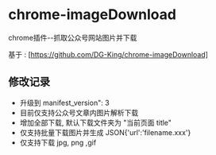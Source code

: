 # chrome-imageDownload

chrome插件--抓取公众号网站图片并下载

基于 : [https://github.com/DG-King/chrome-imageDownload]

## 修改记录

-   升级到 manifest_version": 3
-   目前仅支持公众号文章内图片解析下载
-   增加全部下载, 默认下载文件夹为 "当前页面 title"
-   仅支持批量下载图片并生成 JSON{'url':'filename.xxx'}
-   仅支持下载 jpg, png ,gif

